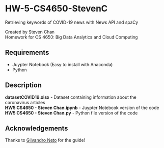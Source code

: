 # HW-5-CS4650-StevenC
Retrieving keywords of COVID-19 news with News API and spaCy

Created by Steven Chan  
Homework for CS 4650: Big Data Analytics and Cloud Computing

## Requirements
* Juypter Notebook (Easy to install with Anaconda)
* Python

## Description
**datasetCOVID19.xlsx** - Dataset containing information about the coronavirus articles  
**HW5 CS4650 - Steven Chan.ipynb** - Juypter Notebook version of the code  
**HW5 CS4650 - Steven Chan.py** - Python file version of the code

## Acknowledgements
Thanks to [Gilvandro Neto](https://medium.com/analytics-vidhya/extracting-keywords-from-covid-19-news-with-python-13249571d37b) for the guide!
